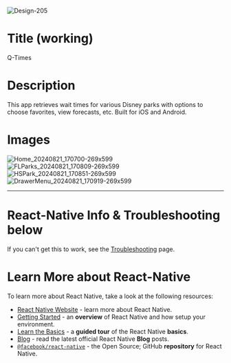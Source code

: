 
![Design-205](https://github.com/user-attachments/assets/76d761c7-dba2-40de-af50-d036f4484e03)

# Title (working)

Q-Times

# Description
This app retrieves wait times for various Disney parks with options to choose favorites, view forecasts, etc. Built for iOS and Android.

# Images
![Home_20240821_170700-269x599](https://github.com/user-attachments/assets/ca061dbe-ad81-4f88-aa13-117ceef533c9)
![FLParks_20240821_170809-269x599](https://github.com/user-attachments/assets/e133914d-fb17-47c0-972d-34fdb7226229)
![HSPark_20240821_170851-269x599](https://github.com/user-attachments/assets/dcc2d504-0058-47c5-bb2e-8326cb26184a)
![DrawerMenu_20240821_170919-269x599](https://github.com/user-attachments/assets/918aef64-26e2-4fca-960b-05b4fe9a2007)



-------------------------------------------
# React-Native Info & Troubleshooting below

If you can't get this to work, see the [Troubleshooting](https://reactnative.dev/docs/troubleshooting) page.

# Learn More about React-Native

To learn more about React Native, take a look at the following resources:

- [React Native Website](https://reactnative.dev) - learn more about React Native.
- [Getting Started](https://reactnative.dev/docs/environment-setup) - an **overview** of React Native and how setup your environment.
- [Learn the Basics](https://reactnative.dev/docs/getting-started) - a **guided tour** of the React Native **basics**.
- [Blog](https://reactnative.dev/blog) - read the latest official React Native **Blog** posts.
- [`@facebook/react-native`](https://github.com/facebook/react-native) - the Open Source; GitHub **repository** for React Native.

